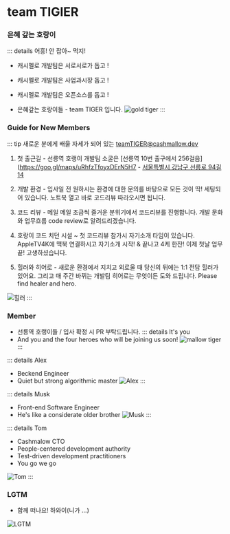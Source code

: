 # team TIGIER
### 은혜 갚는 호랑이
::: details 어흥! 안 잡아~ 먹지!
- 캐시멜로 개발팀은 서로서로가 돕고 !
- 캐시멜로 개발팀은 사업과시장 돕고 !
- 캐시멜로 개발팀은 오픈소스를 돕고 !

- 은혜갚는 호랑이들 - team TIGER 입니다.
![gold tiger](/images/tiger-cute.svg)
:::

### Guide for New Members
::: tip 새로운 분에게 배울 자세가 되어 있는 teamTIGER@cashmallow.dev

1. 첫 출근길 - 선릉역 호랭이 개발팀 소굴은 [선릉역 10번 출구에서 256걸음](https://goo.gl/maps/uRhfzTfoyxDErN5H7 - [서울특별시 강남구 선릉로 94길 14](https://goo.gl/maps/uRhfzTfoyxDErN5H7)

2. 개발 환경 - 입사일 전 원하시는 환경에 대한 문의를 바탕으로 모든 것이 딱! 세팅되어 있습니다. 노트북 열고 바로 코드리뷰 따라오시면 됩니다.

3. 코드 리뷰 - 메일 메일 조금씩 즐거운 분위기에서 코드리뷰를 진행합니다. 개발 문화와 업무흐름 code review로 알려드리겠습니다. 

4. 호랑이 코드 치던 시설 ~ 첫 코드리뷰 참가시 자기소개 타임이 있습니다. AppleTV4K에 맥북 연결하시고 자기소개 시작! & 끝나고 4케 한잔! 이제 첫날 업무 끝! 고생하셨습니다.

5. 힐러와 히어로 - 새로운 환경에서 지치고 외로울 때 당신의 뒤에는 1:1 전담 힐러가 있어요. 그리고 매 주간 바뀌는 개발팀 히어로는 무엇이든 도와 드립니다. Please find healer and hero.

![힐러](https://mblogthumb-phinf.pstatic.net/20160410_240/dldbdgml99_1460288270630thoD3_PNG/%BF%C0%B9%F6%BF%F6%C4%A1-%C8%FA%B7%AF-%C6%F7%BD%BA%C6%C3-%BD%E6%B3%D7%C0%CF.png?type=w2)
:::

### Member
- 선릉역 호랭이들 / 입사 확정 시 PR 부탁드립니다.
::: details <Badge type="warning" text="backend" vertical="top" /> <Badge type="tip" text="frontend" vertical="top" /> It's you
- And you and the four heroes who will be joining us soon!
![mallow tiger](https://di2ponv0v5otw.cloudfront.net/posts/2022/09/03/6313a3e51645f7a4b184092b/m_wp_6313a69697b5d0c12cefc10f.webp)
:::

::: details <Badge type="warning" text="backend" vertical="top" /> Alex
- Beckend Engineer
- Quiet but strong algorithmic master
![Alex](/images/tiger/Alex.jpeg)
:::

::: details  <Badge type="tip" text="frontend" vertical="top" /> Musk
- Front-end Software Engineer
- He's like a considerate older brother
![Musk](/images/tiger/Musk.jpeg)
:::

::: details <Badge type="danger" text="CTO" vertical="top" /> <Badge type="danger" text="SRE" vertical="top" /> <Badge type="danger" text="DevRel" vertical="top" /> Tom
- Cashmalow CTO
- People-centered development authority
- Test-driven development practitioners
- You go we go

![Tom](/images/tiger/Tom.jpeg)
:::

### LGTM
- 함께 떠나요! 하와이(니가 ...)

![LGTM](https://i.lgtm.fun/28py.png)

<CaptionedImage src="/images/tiger-cute.svg" caption="Caption Example"></CaptionedImage>
